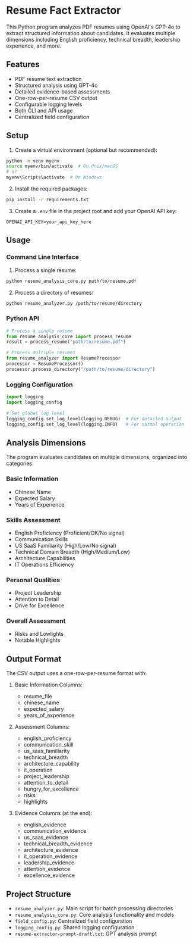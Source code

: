 # Resume Fact Extractor

This Python program analyzes PDF resumes using OpenAI's GPT-4o to extract structured information about candidates. It evaluates multiple dimensions including English proficiency, technical breadth, leadership experience, and more.

## Features

- PDF resume text extraction
- Structured analysis using GPT-4o
- Detailed evidence-based assessments
- One-row-per-resume CSV output
- Configurable logging levels
- Both CLI and API usage
- Centralized field configuration

## Setup

1. Create a virtual environment (optional but recommended):
```bash
python -m venv myenv
source myenv/bin/activate  # On Unix/macOS
# or
myenv\Scripts\activate  # On Windows
```

2. Install the required packages:
```bash
pip install -r requirements.txt
```

3. Create a `.env` file in the project root and add your OpenAI API key:
```
OPENAI_API_KEY=your_api_key_here
```

## Usage

### Command Line Interface

1. Process a single resume:
```bash
python resume_analysis_core.py path/to/resume.pdf
```

2. Process a directory of resumes:
```bash
python resume_analyzer.py /path/to/resume/directory
```

### Python API

```python
# Process a single resume
from resume_analysis_core import process_resume
result = process_resume("path/to/resume.pdf")

# Process multiple resumes
from resume_analyzer import ResumeProcessor
processor = ResumeProcessor()
processor.process_directory("/path/to/resume/directory")
```

### Logging Configuration

```python
import logging
import logging_config

# Set global log level
logging_config.set_log_level(logging.DEBUG)  # For detailed output
logging_config.set_log_level(logging.INFO)   # For normal operation
```

## Analysis Dimensions

The program evaluates candidates on multiple dimensions, organized into categories:

### Basic Information
- Chinese Name
- Expected Salary
- Years of Experience

### Skills Assessment
- English Proficiency (Proficient/OK/No signal)
- Communication Skills
- US SaaS Familiarity (High/Low/No signal)
- Technical Domain Breadth (High/Medium/Low)
- Architecture Capabilities
- IT Operations Efficiency

### Personal Qualities
- Project Leadership
- Attention to Detail
- Drive for Excellence

### Overall Assessment
- Risks and Lowlights
- Notable Highlights

## Output Format

The CSV output uses a one-row-per-resume format with:

1. Basic Information Columns:
   - resume_file
   - chinese_name
   - expected_salary
   - years_of_experience

2. Assessment Columns:
   - english_proficiency
   - communication_skill
   - us_saas_familiarity
   - technical_breadth
   - architecture_capability
   - it_operation
   - project_leadership
   - attention_to_detail
   - hungry_for_excellence
   - risks
   - highlights

3. Evidence Columns (at the end):
   - english_evidence
   - communication_evidence
   - us_saas_evidence
   - technical_breadth_evidence
   - architecture_evidence
   - it_operation_evidence
   - leadership_evidence
   - attention_evidence
   - excellence_evidence

## Project Structure

- `resume_analyzer.py`: Main script for batch processing directories
- `resume_analysis_core.py`: Core analysis functionality and models
- `field_config.py`: Centralized field configuration
- `logging_config.py`: Shared logging configuration
- `resume-extractor-prompt-draft.txt`: GPT analysis prompt 